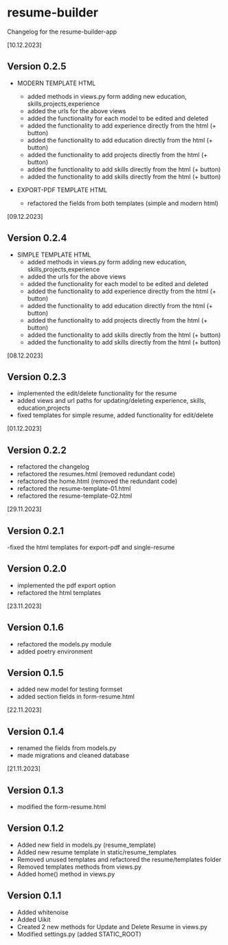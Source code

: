 # resume-builder

Changelog for the resume-builder-app


[10.12.2023]

Version 0.2.5
- 
- MODERN TEMPLATE HTML 
  - added methods in views.py form adding new education, skills,projects,experience
  - added the urls for the above views
  - added the functionality for each model to be edited and deleted 
  - added the functionality to add experience directly from the html (+ button) 
  - added the functionality to add education directly from the html (+ button) 
  - added the functionality to add projects directly from the html (+ button) 
  - added the functionality to add skills directly from the html (+ button)   
  - added the functionality to add skills directly from the html (+ button) 

- EXPORT-PDF TEMPLATE HTML

  - refactored the fields from both templates (simple and modern html)   



[09.12.2023]

Version 0.2.4
-
- SIMPLE TEMPLATE HTML 
  - added methods in views.py form adding new education, skills,projects,experience
  - added the urls for the above views
  - added the functionality for each model to be edited and deleted 
  - added the functionality to add experience directly from the html (+ button) 
  - added the functionality to add education directly from the html (+ button) 
  - added the functionality to add projects directly from the html (+ button) 
  - added the functionality to add skills directly from the html (+ button)   
  - added the functionality to add skills directly from the html (+ button) 



[08.12.2023]

Version 0.2.3
-

- implemented the edit/delete functionality for the resume
- added views and url paths for updating/deleting experience, skills, education,projects
- fixed templates for simple resume, added functionality for edit/delete

[01.12.2023]

Version 0.2.2
-

- refactored the changelog
- refactored the resumes.html (removed redundant code)
- refactored the home.html (removed the redundant code)
- refactored the resume-template-01.html
- refactored the resume-template-02.html

[29.11.2023]

Version 0.2.1
-
-fixed the html templates for export-pdf and single-resume


Version 0.2.0
-

- implemented the pdf export option
- refactored the html templates

[23.11.2023]

Version 0.1.6
-

- refactored the models.py module
- added poetry environment

Version 0.1.5
-

- added new model for testing formset
- added section fields in form-resume.html

[22.11.2023]

Version 0.1.4
-

- renamed the fields from models.py
- made migrations and cleaned database

[21.11.2023]


Version 0.1.3
-

- modified the form-resume.html

Version 0.1.2
-

- Added new field in models.py (resume_template)
- Added new resume template in static/resume_templates
- Removed unused templates and refactored the resume/templates folder
- Removed templates methods from views.py
- Added home() method in views.py

Version 0.1.1
-

- Added whitenoise
- Added Uikit
- Created 2 new methods for Update and Delete Resume in views.py
- Modified settings.py (added STATIC_ROOT)










